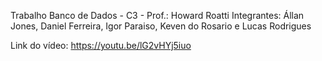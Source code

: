 Trabalho Banco de Dados - C3 - Prof.: Howard Roatti
Integrantes: Állan Jones, Daniel Ferreira, Igor Paraiso, Keven do Rosario e Lucas Rodrigues

Link do vídeo: https://youtu.be/lG2vHYj5iuo
